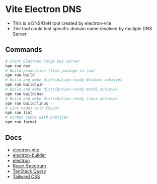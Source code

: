 # Vite Electron DNS

- This is a DNS/DoH tool created by electron-vite
- The tool could test specific domain name resolved by multiple DNS Server

## Commands

```sh
# Start Electron Forge Dev Server
npm run dev
# Build production files package in /out
npm run build
# Build and make distribution-ready Windows achieves
npm run build:win
# Build and make distribution-ready macOS achieves
npm run build:mac
# Build and make distribution-ready Linux achieves
npm run build:linux
# Lint codes with ESLint
npm run lint
# Format codes with prettier
npm run format
```

## Docs

- [electron-vite](https://electron-vite.org/)
- [electron-builder](https://www.electron.build/)
- [electron](https://www.electronjs.org/)
- [React Spectrum](https://react-spectrum.adobe.com/react-spectrum/index.html)
- [TanStack Query](https://tanstack.com/query/latest)
- [Tailwind CSS](https://tailwindcss.com/)
